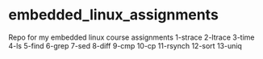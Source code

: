 # embedded_linux_assignments
Repo for my embedded linux course assignments
1-strace
2-ltrace
3-time
4-ls
5-find
6-grep
7-sed
8-diff
9-cmp
10-cp
11-rsynch
12-sort
13-uniq